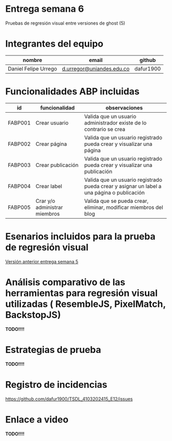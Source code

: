 # Entrega semana 6
Pruebas de regresión visual entre versiones de ghost (5)

# Integrantes del equipo

| nombre | email | github |
| --- | --- | --- |
| Daniel Felipe Urrego | d.urregor@uniandes.edu.co | dafur1900 |

# Funcionalidades ABP incluidas

| id | funcionalidad | observaciones |
| --- | --- | --- |
| FABP001 | Crear usuario | Valida que un usuario administrador existe de lo contrario se crea |
| FABP002 | Crear página | Valida que un usuario registrado pueda crear y visualizar una página |
| FABP003 | Crear publicación | Valida que un usuario registrado pueda crear y visualizar una publicación |
| FABP004 | Crear label | Valida que un usuario registrado pueda crear y asignar un label a una página o publicación |
| FABP005 | Crar y/o administrar miembros | Valida que se pueda crear, eliminar, modificar miembros del blog  |

# Esenarios incluidos para la prueba de regresión visual
[Versión anterior entrega semana 5]()

# Análisis comparativo de las herramientas para regresión visual utilizadas ( ResembleJS, PixelMatch, BackstopJS)
**TODO!!!!**

# Estrategias de prueba
**TODO!!!!**

# Registro de incidencias
https://github.com/dafur1900/TSDL_4103202415_E12/issues

# Enlace a video
**TODO!!!!**
